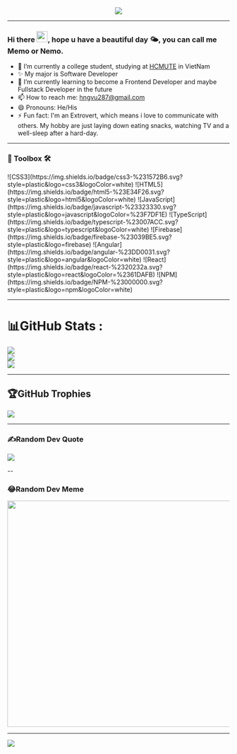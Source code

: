 <!--
**vu2872001/vu2872001** is a ✨ _special_ ✨ repository because its `README.md` (this file) appears on your GitHub profile.

Here are some ideas to get you started:

- 🔭 I’m currently working on ...
- 🌱 I’m currently learning ...
- 👯 I’m looking to collaborate on ...
- 🤔 I’m looking for help with ...
- 💬 Ask me about ...
- 📫 How to reach me: ...
- 😄 Pronouns: ...
- ⚡ Fun fact: ...
-->

<div id="header" align="center">
<img src="https://media.giphy.com/media/KNP5EQE5n2nczSFYpD/giphy.gif">
</div>

---

### Hi there <img src="https://raw.githubusercontent.com/MartinHeinz/MartinHeinz/master/wave.gif" height="25px">, hope u have a beautiful day 🌤️, you can call me Memo or Nemo.
- 🔭 I’m currently a college student, studying at [HCMUTE](https://hcmute.edu.vn) in VietNam
- ✨ My major is Software Developer
- 🌱 I’m currently learning to become a Frontend Developer and maybe Fullstack Developer in the future
- 📫 How to reach me: hngvu287@gmail.com
- 😄 Pronouns: He/His
- ⚡ Fun fact: I'm an Extrovert, which means i love to communicate with others. My hobby are just laying down eating snacks, watching TV and a well-sleep after a hard-day.

---

<h3> 🧰 Toolbox 🛠 </h3>
![CSS3](https://img.shields.io/badge/css3-%231572B6.svg?style=plastic&logo=css3&logoColor=white) ![HTML5](https://img.shields.io/badge/html5-%23E34F26.svg?style=plastic&logo=html5&logoColor=white) ![JavaScript](https://img.shields.io/badge/javascript-%23323330.svg?style=plastic&logo=javascript&logoColor=%23F7DF1E) ![TypeScript](https://img.shields.io/badge/typescript-%23007ACC.svg?style=plastic&logo=typescript&logoColor=white) ![Firebase](https://img.shields.io/badge/firebase-%23039BE5.svg?style=plastic&logo=firebase) ![Angular](https://img.shields.io/badge/angular-%23DD0031.svg?style=plastic&logo=angular&logoColor=white) ![React](https://img.shields.io/badge/react-%2320232a.svg?style=plastic&logo=react&logoColor=%2361DAFB) ![NPM](https://img.shields.io/badge/NPM-%23000000.svg?style=plastic&logo=npm&logoColor=white)

---

# 📊GitHub Stats :
![](https://github-readme-stats.vercel.app/api?username=vu2872001&theme=radical&hide_border=false&include_all_commits=false&count_private=false)<br/>
![](https://github-readme-streak-stats.herokuapp.com/?user=vu2872001&theme=radical&hide_border=false)<br/>
![](https://github-readme-stats.vercel.app/api/top-langs/?username=vu2872001&theme=radical&hide_border=false&include_all_commits=false&count_private=false&layout=compact)

---

## 🏆GitHub Trophies
![](https://github-trophies.vercel.app/?username=vu2872001&theme=radical&no-frame=false&no-bg=false&margin-w=4)

---

### ✍️Random Dev Quote
![](https://quotes-github-readme.vercel.app/api?type=horizontal&theme=radical)

--

### 😂Random Dev Meme
<img src="https://random-memer.herokuapp.com/" width="512px"/>

---
[![](https://visitcount.itsvg.in/api?id=vu2872001&icon=0&color=0)](https://visitcount.itsvg.in)


